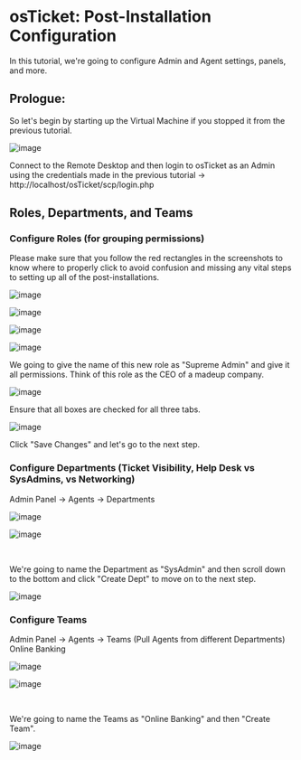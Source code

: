 # osTicket: Post-Installation Configuration

In this tutorial, we're going to configure Admin and Agent settings, panels, and more.

<h2>Prologue:</h2> 

So let's begin by starting up the Virtual Machine if you stopped it from the previous tutorial.

![image](https://github.com/user-attachments/assets/33f483c9-f11f-4aae-844c-625bbc852ac0)

Connect to the Remote Desktop and then login to osTicket as an Admin using the credentials made in the previous tutorial -> http://localhost/osTicket/scp/login.php

<h2>Roles, Departments, and Teams</h2>

<h3>Configure Roles (for grouping permissions)</h3>

Please make sure that you follow the red rectangles in the screenshots to know where to properly click to avoid confusion and missing any vital steps to setting up all of the post-installations. 

![image](https://github.com/user-attachments/assets/9989aabe-18ee-4f7c-85c5-0784dbbc9b3c)

![image](https://github.com/user-attachments/assets/ff18270a-a55b-4ce5-8cb2-db8ee35f572b)

![image](https://github.com/user-attachments/assets/85dbd045-e8fa-43fa-872d-1615a41f2243)

![image](https://github.com/user-attachments/assets/787e894f-e5d5-40e7-9973-0fdbe9424c29)

We going to give the name of this new role as "Supreme Admin" and give it all permissions. Think of this role as the CEO of a madeup company.

![image](https://github.com/user-attachments/assets/ee713c05-83a9-441b-90e2-b2341a74db16)

Ensure that all boxes are checked for all three tabs.

![image](https://github.com/user-attachments/assets/c0098bce-b84e-4c98-ad6e-94cd527ce92a)


Click "Save Changes" and let's go to the next step.

<h3>Configure Departments (Ticket Visibility, Help Desk vs SysAdmins, vs Networking)</h3>

Admin Panel -> Agents -> Departments

![image](https://github.com/user-attachments/assets/2b433e56-0e6f-4f61-952d-895e55282d9c)

![image](https://github.com/user-attachments/assets/9219447d-0def-43fc-aae6-63e16816de7c)


<br>


We're going to name the Department as "SysAdmin" and then scroll down to the bottom and click "Create Dept" to move on to the next step.

![image](https://github.com/user-attachments/assets/b6558f41-c9ba-4b11-9bf8-a57537e899bd)


<h3>Configure Teams</h3>


Admin Panel -> Agents -> Teams (Pull Agents from different Departments)
Online Banking

![image](https://github.com/user-attachments/assets/54edb94e-f49f-46d8-98ec-e78700f7e985)

![image](https://github.com/user-attachments/assets/1be6ebf7-e292-432c-8347-28ef7453b0cb)

<br>


We're going to name the Teams as "Online Banking" and then "Create Team".

![image](https://github.com/user-attachments/assets/a77749b8-d75a-4109-9575-cbc76e735a11)
